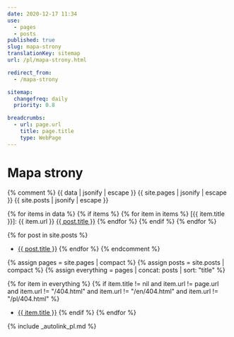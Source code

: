 ```yaml
---
date: 2020-12-17 11:34
use:
  - pages
  - posts
published: true
slug: mapa-strony
translationKey: sitemap
url: /pl/mapa-strony.html

redirect_from:
  - /mapa-strony

sitemap:
  changefreq: daily
  priority: 0.8

breadcrumbs:
  - url: page.url
    title: page.title
    type: WebPage
---
```


# Mapa strony

{% comment %}
  {{ data | jsonify | escape }}
  {{ site.pages | jsonify | escape }}
  {{ site.posts | jsonify | escape }}

  {% for items in data %}
      {% if items %}
          {% for item in items %}
              [{{ item.title }}]: {{ item.url }} 
              <a href="{{ post.url }}">{{ post.title }}</a>
          {% endfor %}
      {% endif %}
  {% endfor %}

  {% for post in site.posts %}
  * <a href="{{ post.url }}" title="{{ post.title | escape }}">{{ post.title }}</a>
{% endfor %}
{% endcomment %}

{% assign pages = site.pages | compact %}
{% assign posts = site.posts | compact %}
{% assign everything = pages | concat: posts | sort: "title" %}

{% for item in everything %} 
{% if item.title != nil and item.url != page.url and item.url != "/404.html" and item.url != "/en/404.html" and item.url != "/pl/404.html" %}
  * <a href="{{ item.url }}" title="{{ item.title | escape  }}">{{ item.title }}</a>
{% endif %}
{% endfor %}

{% include _autolink_pl.md %}
